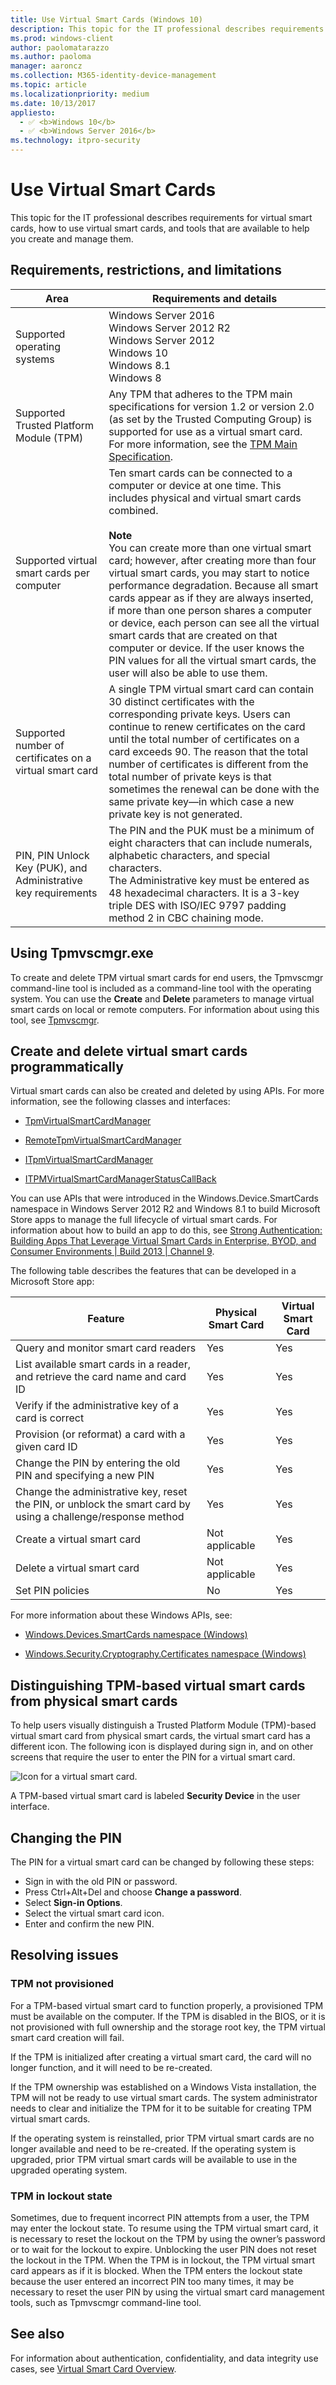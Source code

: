```yaml
---
title: Use Virtual Smart Cards (Windows 10)
description: This topic for the IT professional describes requirements for virtual smart cards and provides information about how to use and manage them.
ms.prod: windows-client
author: paolomatarazzo
ms.author: paoloma
manager: aaroncz
ms.collection: M365-identity-device-management
ms.topic: article
ms.localizationpriority: medium
ms.date: 10/13/2017
appliesto: 
  - ✅ <b>Windows 10</b>
  - ✅ <b>Windows Server 2016</b>
ms.technology: itpro-security
---
```


# Use Virtual Smart Cards

This topic for the IT professional describes requirements for virtual smart cards, how to use virtual smart cards, and tools that are available to help you create and manage them.

## Requirements, restrictions, and limitations

| Area        | Requirements and details  |
|-------------|---------------------------|
| Supported operating systems  | Windows Server 2016 <br>Windows Server 2012 R2 <br>Windows Server 2012 <br>Windows 10 <br>Windows 8.1 <br>Windows 8  |
| Supported Trusted Platform Module (TPM)                        | Any TPM that adheres to the TPM main specifications for version 1.2 or version 2.0 (as set by the Trusted Computing Group) is supported for use as a virtual smart card. For more information, see the [TPM Main Specification](http://www.trustedcomputinggroup.org/resources/tpm_main_specification).      |
| Supported virtual smart cards per computer                     | Ten smart cards can be connected to a computer or device at one time. This includes physical and virtual smart cards combined. <br><br>**Note**<br>You can create more than one virtual smart card; however, after creating more than four virtual smart cards, you may start to notice performance degradation. Because all smart cards appear as if they are always inserted, if more than one person shares a computer or device, each person can see all the virtual smart cards that are created on that computer or device. If the user knows the PIN values for all the virtual smart cards, the user will also be able to use them.<br> |
| Supported number of certificates on a virtual smart card       | A single TPM virtual smart card can contain 30 distinct certificates with the corresponding private keys. Users can continue to renew certificates on the card until the total number of certificates on a card exceeds 90. The reason that the total number of certificates is different from the total number of private keys is that sometimes the renewal can be done with the same private key—in which case a new private key is not generated.       |
| PIN, PIN Unlock Key (PUK), and Administrative key requirements | The PIN and the PUK must be a minimum of eight characters that can include numerals, alphabetic characters, and special characters.<br>The Administrative key must be entered as 48 hexadecimal characters. It is a 3-key triple DES with ISO/IEC 9797 padding method 2 in CBC chaining mode.                 |

## Using Tpmvscmgr.exe

To create and delete TPM virtual smart cards for end users, the Tpmvscmgr command-line tool is included as a command-line tool with the operating system. You can use the **Create** and **Delete** parameters to manage virtual smart cards on local or remote computers. For information about using this tool, see [Tpmvscmgr](virtual-smart-card-tpmvscmgr.md).

## Create and delete virtual smart cards programmatically

Virtual smart cards can also be created and deleted by using APIs. For more information, see the following classes and interfaces:

-   [TpmVirtualSmartCardManager](/previous-versions/windows/desktop/legacy/hh707171(v=vs.85))

-   [RemoteTpmVirtualSmartCardManager](/previous-versions/windows/desktop/legacy/hh707166(v=vs.85))

-   [ITpmVirtualSmartCardManager](/windows/win32/api/tpmvscmgr/nn-tpmvscmgr-itpmvirtualsmartcardmanager)

-   [ITPMVirtualSmartCardManagerStatusCallBack](/windows/win32/api/tpmvscmgr/nn-tpmvscmgr-itpmvirtualsmartcardmanagerstatuscallback)

You can use APIs that were introduced in the Windows.Device.SmartCards namespace in Windows Server 2012 R2 and Windows 8.1 to build Microsoft Store apps to manage the full lifecycle of virtual smart cards. For information about how to build an app to do this, see [Strong Authentication: Building Apps That Leverage Virtual Smart Cards in Enterprise, BYOD, and Consumer Environments | Build 2013 | Channel 9](https://channel9.msdn.com/events/build/2013/2-041).

The following table describes the features that can be developed in a Microsoft Store app:

| Feature                                      | Physical Smart Card | Virtual Smart Card |
|----------------------------------------------|---------------------|--------------------|
| Query and monitor smart card readers              | Yes                      | Yes                     |
| List available smart cards in a reader, and retrieve the card name and card ID                 | Yes           | Yes        |
| Verify if the administrative key of a card is correct      | Yes                      | Yes                     |
| Provision (or reformat) a card with a given card ID        | Yes                      | Yes                     |
| Change the PIN by entering the old PIN and specifying a new PIN      | Yes                      | Yes                     |
| Change the administrative key, reset the PIN, or unblock the smart card by using a challenge/response method | Yes     | Yes      |
| Create a virtual smart card                       | Not applicable           | Yes                     |
| Delete a virtual smart card                       | Not applicable           | Yes                     |
| Set PIN policies                                  | No                       | Yes                     |

For more information about these Windows APIs, see:

-   [Windows.Devices.SmartCards namespace (Windows)](/uwp/api/Windows.Devices.SmartCards)

-   [Windows.Security.Cryptography.Certificates namespace (Windows)](/uwp/api/Windows.Security.Cryptography.Certificates)

## Distinguishing TPM-based virtual smart cards from physical smart cards

To help users visually distinguish a Trusted Platform Module (TPM)-based virtual smart card from physical smart cards, the virtual smart card has a different icon. The following icon is displayed during sign in, and on other screens that require the user to enter the PIN for a virtual smart card.

![Icon for a virtual smart card.](images/vsc-virtual-smart-card-icon.png)

A TPM-based virtual smart card is labeled **Security Device** in the user interface.

## Changing the PIN

The PIN for a virtual smart card can be changed by following these steps:
- Sign in with the old PIN or password.
- Press Ctrl+Alt+Del and choose **Change a password**.
- Select **Sign-in Options**.
- Select the virtual smart card icon.
- Enter and confirm the new PIN.
## Resolving issues

### TPM not provisioned

For a TPM-based virtual smart card to function properly, a provisioned TPM must be available on the computer. If the TPM is disabled in the BIOS, or it is not provisioned with full ownership and the storage root key, the TPM virtual smart card creation will fail.

If the TPM is initialized after creating a virtual smart card, the card will no longer function, and it will need to be re-created.

If the TPM ownership was established on a Windows Vista installation, the TPM will not be ready to use virtual smart cards. The system administrator needs to clear and initialize the TPM for it to be suitable for creating TPM virtual smart cards.

If the operating system is reinstalled, prior TPM virtual smart cards are no longer available and need to be re-created. If the operating system is upgraded, prior TPM virtual smart cards will be available to use in the upgraded operating system.

### TPM in lockout state

Sometimes, due to frequent incorrect PIN attempts from a user, the TPM may enter the lockout state. To resume using the TPM virtual smart card, it is necessary to reset the lockout on the TPM by using the owner’s password or to wait for the lockout to expire. Unblocking the user PIN does not reset the lockout in the TPM. When the TPM is in lockout, the TPM virtual smart card appears as if it is blocked. When the TPM enters the lockout state because the user entered an incorrect PIN too many times, it may be necessary to reset the user PIN by using the virtual smart card management tools, such as Tpmvscmgr command-line tool.

## See also

For information about authentication, confidentiality, and data integrity use cases, see [Virtual Smart Card Overview](virtual-smart-card-overview.md).
